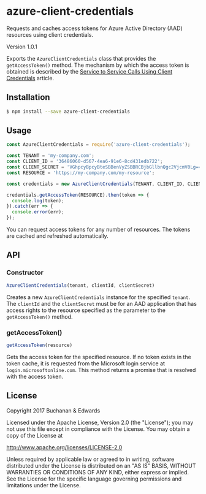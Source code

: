 # azure-client-credentials

Requests and caches access tokens for Azure Active Directory (AAD) resources using client credentials.

Version 1.0.1

Exports the `AzureClientCredentials` class that provides the `getAccessToken()` method. The mechanism by which the access token is obtained is described by the [Service to Service Calls Using Client Credentials](https://docs.microsoft.com/en-us/azure/active-directory/develop/active-directory-protocols-oauth-service-to-service) article.

## Installation

```bash
$ npm install --save azure-client-credentials
```

## Usage

```javascript
const AzureClientCredentials = require('azure-client-credentials');

const TENANT = 'my-company.com';
const CLIENT_ID = '36486060-d567-4ea6-91e6-8cd431edb722';
const CLIENT_SECRET = 'VGhpcyBpcyBteSBBenVyZSBBRCBjbGllbnQgc2VjcmV0Lg==';
const RESOURCE = 'https://my-company.com/my-resource';

const credentials = new AzureClientCredentials(TENANT, CLIENT_ID, CLIENT_SECRET);

credentials.getAccessToken(RESOURCE).then(token => {
  console.log(token);
}).catch(err => {
  console.error(err);
});
```

You can request access tokens for any number of resources. The tokens are cached and refreshed automatically.

## API

### Constructor

```javascript
AzureClientCredentials(tenant, clientId, clientSecret)
```

Creates a new `AzureClientCredentials` instance for the specified `tenant`. The `clientId` and the `clientSecret` must be for an AAD application that has access rights to the resource specified as the parameter to the `getAccessToken()` method.

### getAccessToken()

```javascript
getAccessToken(resource)
```

Gets the access token for the specified resource. If no token exists in the token cache, it is requested from the Microsoft login service at `login.microsoftonline.com`. This method returns a promise that is resolved with the access token.

## License

Copyright 2017 Buchanan & Edwards

Licensed under the Apache License, Version 2.0 (the "License");
you may not use this file except in compliance with the License.
You may obtain a copy of the License at

   http://www.apache.org/licenses/LICENSE-2.0

Unless required by applicable law or agreed to in writing, software
distributed under the License is distributed on an "AS IS" BASIS,
WITHOUT WARRANTIES OR CONDITIONS OF ANY KIND, either express or implied.
See the License for the specific language governing permissions and
limitations under the License.